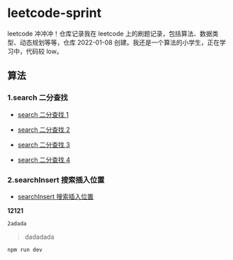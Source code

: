 # leetcode-sprint

leetcode 冲冲冲！仓库记录我在 leetcode 上的刷题记录，包括算法、数据类型、动态规划等等，仓库 2022-01-08 创建。我还是一个算法的小学生，正在学习中，代码较 low。

## 算法

### 1.search 二分查找

- [search 二分查找 1](https://github.com/Tyh2001/leetcode-sprint/blob/master/algorithm/1.search/demo1.js)

- [search 二分查找 2](https://github.com/Tyh2001/leetcode-sprint/blob/master/algorithm/1.search/demo2.js)

- [search 二分查找 3](https://github.com/Tyh2001/leetcode-sprint/blob/master/algorithm/1.search/demo3.js)

- [search 二分查找 4](https://github.com/Tyh2001/leetcode-sprint/blob/master/algorithm/1.search/demo4.js)

### 2.searchInsert 搜索插入位置

- [searchInsert 搜索插入位置](https://github.com/Tyh2001/leetcode-sprint/blob/master/2.algorithm/searchInsert/demo1.js)

**12121**

`2adada`

> dadadada

```shell
npm run dev
```
